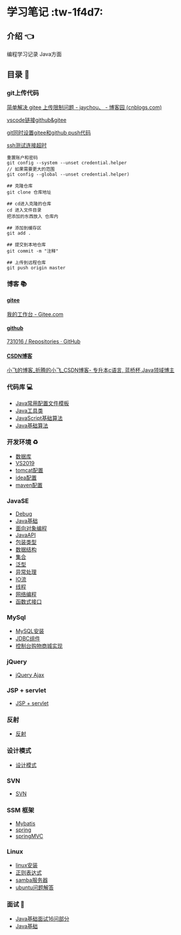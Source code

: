# 学习笔记 :tw-1f4d7: 

## 介绍 :point_left: 
编程学习记录
Java方面

## 目录 :pencil: 

### git上传代码

  [简单解决 gitee 上传限制问题 - jaychou、 - 博客园 (cnblogs.com)](https://www.cnblogs.com/jaychou-/p/14983818.html#:~:text=我们使用代码来上,10m以内的文件)

  [vscode链接github&gitee](https://blog.csdn.net/qq_38981614/article/details/115013188)

  [git同时设置gitee和github push代码](https://cloud.tencent.com/developer/article/1774890)

  [ssh测试连接超时](https://www.xuebuyuan.com/2159862.html)

  ```Git
  重置账户和密码
  git config --system --unset credential.helper
  // 如果需要更大的范围
  git config --global --unset credential.helper)
  ```

```Git
## 克隆仓库 
git clone 仓库地址

## cd进入克隆的仓库
cd 进入文件目录
把添加的东西放入 仓库内

## 添加到缓存区
git add .

## 提交到本地仓库
git commit -m "注释"

## 上传到远程仓库
git push origin master
```
### 博客 :books: 
#### <ins>gitee</ins>
[我的工作台 - Gitee.com](https://gitee.com/LovelyHzz/dashboard/projects)
#### <ins>github</ins>
[731016 / Repositories · GitHub](https://github.com/731016?tab=repositories)
#### <ins>CSDN博客</ins>
[小飞的博客_折腾的小飞_CSDN博客- 专升本c语言, 蓝桥杯,Java领域博主](https://blog.csdn.net/qq_41666142)


### 代码库 :computer: 
- [Java常用配置文件模板](https://gitee.com/LovelyHzz/study-notes/blob/master/%E4%BB%A3%E7%A0%81%E5%BA%93/%E5%B8%B8%E7%94%A8%E9%85%8D%E7%BD%AE%E6%96%87%E4%BB%B6.md)
- [Java工具类](https://gitee.com/LovelyHzz/study-notes/blob/master/%E4%BB%A3%E7%A0%81%E5%BA%93/java%E5%B7%A5%E5%85%B7%E7%B1%BB.md)
- [JavaScript基础算法](https://gitee.com/LovelyHzz/study-notes/blob/master/%E4%BB%A3%E7%A0%81%E5%BA%93/javascript.md)
- [Java基础算法](https://gitee.com/LovelyHzz/study-notes/blob/master/%E4%BB%A3%E7%A0%81%E5%BA%93/Java.md)

### 开发环境 :recycle: 
- [数据库](https://gitee.com/LovelyHzz/study-notes/blob/master/%E5%BC%80%E5%8F%91%E7%8E%AF%E5%A2%83/%E6%95%B0%E6%8D%AE%E5%BA%93.md)
- [VS2019](https://gitee.com/LovelyHzz/study-notes/blob/master/%E5%BC%80%E5%8F%91%E7%8E%AF%E5%A2%83/vs2019.md)
- [tomcat配置](https://gitee.com/LovelyHzz/study-notes/blob/master/%E5%BC%80%E5%8F%91%E7%8E%AF%E5%A2%83/Tomcat%E9%85%8D%E7%BD%AE.md)
- [idea配置](https://gitee.com/LovelyHzz/study-notes/blob/master/%E5%BC%80%E5%8F%91%E7%8E%AF%E5%A2%83/IDEA%E9%85%8D%E7%BD%AE.md)
- [maven配置](https://gitee.com/LovelyHzz/study-notes/blob/master/%E5%BC%80%E5%8F%91%E7%8E%AF%E5%A2%83/maven%E9%85%8D%E7%BD%AE.md)

### JavaSE
- [Debug](https://gitee.com/LovelyHzz/study-notes/blob/master/JavaSE/Debug.md)
- [Java基础](https://gitee.com/LovelyHzz/study-notes/blob/master/JavaSE/Java%E5%9F%BA%E7%A1%80.md)
- [面向对象编程](https://gitee.com/LovelyHzz/study-notes/blob/master/JavaSE/%E9%9D%A2%E5%90%91%E5%AF%B9%E8%B1%A1%E7%BC%96%E7%A8%8B.md)
- [JavaAPI](https://gitee.com/LovelyHzz/study-notes/blob/master/JavaSE/JavaAPI.md)
- [包装类型](https://gitee.com/LovelyHzz/study-notes/blob/master/JavaSE/%E5%8C%85%E8%A3%85%E7%B1%BB%E5%9E%8B.md)
- [数据结构](https://gitee.com/LovelyHzz/study-notes/blob/master/JavaSE/%E6%95%B0%E6%8D%AE%E7%BB%93%E6%9E%84.md)
- [集合](https://gitee.com/LovelyHzz/study-notes/blob/master/JavaSE/%E9%9B%86%E5%90%88.md)
- [泛型](https://gitee.com/LovelyHzz/study-notes/blob/master/JavaSE/%E6%B3%9B%E5%9E%8B.md)
- [异常处理](https://gitee.com/LovelyHzz/study-notes/blob/master/JavaSE/%E5%BC%82%E5%B8%B8%E5%A4%84%E7%90%86.md)
- [IO流](https://gitee.com/LovelyHzz/study-notes/blob/master/JavaSE/IO%E6%B5%81.md)
- [线程](https://gitee.com/LovelyHzz/study-notes/blob/master/JavaSE/%E7%BA%BF%E7%A8%8B.md)
- [网络编程](https://gitee.com/LovelyHzz/study-notes/blob/master/JavaSE/%E7%BD%91%E7%BB%9C%E7%BC%96%E7%A8%8B.md)
- [函数式接口](https://gitee.com/LovelyHzz/study-notes/blob/master/JavaSE/%E5%87%BD%E6%95%B0%E5%BC%8F%E6%8E%A5%E5%8F%A3.md)

### MySql
- [MySQL安装](https://gitee.com/LovelyHzz/study-notes/blob/master/MySQL/MySql%E5%AE%89%E8%A3%85.md)
- [JDBC组件](https://gitee.com/LovelyHzz/study-notes/blob/master/MySQL/JDBC%E7%BB%84%E4%BB%B6.md)
- [控制台购物商城实现](https://gitee.com/LovelyHzz/study-notes/blob/master/MySQL/%E8%B4%AD%E7%89%A9%E5%95%86%E5%9F%8E.md)

### jQuery
- [jQuery Ajax](https://gitee.com/LovelyHzz/study-notes/blob/master/jQuery/Ajax.md)

### JSP + servlet
- [JSP + servlet](https://gitee.com/LovelyHzz/study-notes/blob/master/jsp_servlet/jsp_servlet.md)

### 反射
- [反射](https://gitee.com/LovelyHzz/study-notes/blob/master/%E5%8F%8D%E5%B0%84/%E5%8F%8D%E5%B0%84.md)

### 设计模式
- [设计模式](https://gitee.com/LovelyHzz/study-notes/blob/master/%E8%AE%BE%E8%AE%A1%E6%A8%A1%E5%BC%8F/%E8%AE%BE%E8%AE%A1%E6%A8%A1%E5%BC%8F.md)

### SVN
- [SVN](https://gitee.com/LovelyHzz/study-notes/blob/master/SVN/SVN.md)

### SSM 框架
- [Mybatis](https://gitee.com/LovelyHzz/study-notes/blob/master/SSM%E6%A1%86%E6%9E%B6/mybatis.md)
- [spring](https://gitee.com/LovelyHzz/study-notes/blob/master/SSM%E6%A1%86%E6%9E%B6/spring.md)
- [springMVC](https://gitee.com/LovelyHzz/study-notes/blob/master/SSM%E6%A1%86%E6%9E%B6/springMVC.md)

### Linux
- [linux安装](https://gitee.com/LovelyHzz/study-notes/blob/master/linux/linux%E5%AE%89%E8%A3%85.md)
- [正则表达式](https://gitee.com/LovelyHzz/study-notes/blob/master/linux/%E6%AD%A3%E5%88%99%E8%A1%A8%E8%BE%BE%E5%BC%8F.md)
- [samba服务器](https://gitee.com/LovelyHzz/study-notes/blob/master/linux/samba%E6%9C%8D%E5%8A%A1%E5%99%A8.md)
- [ubuntu问题解答](https://gitee.com/LovelyHzz/study-notes/blob/master/linux/ubuntu%E9%97%AE%E9%A2%98%E8%A7%A3%E7%AD%94.md)

### 面试 :briefcase: 
- [Java基础面试16问部分](https://gitee.com/LovelyHzz/study-notes/blob/master/%E9%9D%A2%E8%AF%95/%E9%9D%A2%E8%AF%95%E9%A2%98.md)
- [Java基础](https://gitee.com/LovelyHzz/study-notes/blob/master/%E9%9D%A2%E8%AF%95/Java%E5%9F%BA%E7%A1%80.md)